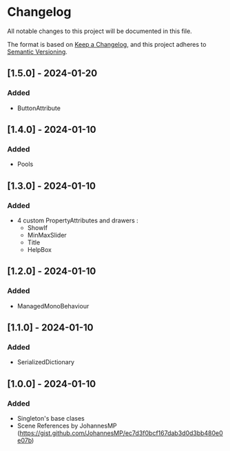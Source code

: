 # Changelog
All notable changes to this project will be documented in this file.

The format is based on [Keep a Changelog](https://keepachangelog.com/en/1.0.0/),
and this project adheres to [Semantic Versioning](https://semver.org/spec/v2.0.0.html).

## [1.5.0] - 2024-01-20
### Added
- ButtonAttribute

## [1.4.0] - 2024-01-10
### Added
- Pools

## [1.3.0] - 2024-01-10
### Added
- 4 custom PropertyAttributes and drawers :
  - ShowIf
  - MinMaxSlider
  - Title
  - HelpBox
  
## [1.2.0] - 2024-01-10
### Added
- ManagedMonoBehaviour

## [1.1.0] - 2024-01-10
### Added
- SerializedDictionary

## [1.0.0] - 2024-01-10
### Added
- Singleton's base clases
- Scene References by JohannesMP (<https://gist.github.com/JohannesMP/ec7d3f0bcf167dab3d0d3bb480e0e07b>)
